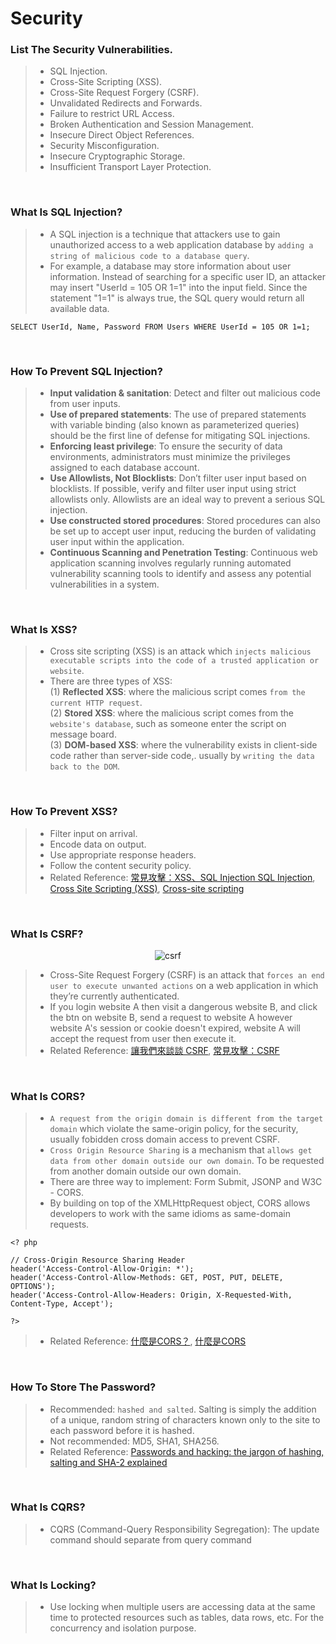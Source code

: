 # Security

### **List The Security Vulnerabilities.**
> - SQL Injection.
> - Cross-Site Scripting (XSS).
> - Cross-Site Request Forgery (CSRF).
> - Unvalidated Redirects and Forwards.
> - Failure to restrict URL Access.
> - Broken Authentication and Session Management.
> - Insecure Direct Object References.
> - Security Misconfiguration.
> - Insecure Cryptographic Storage.
> - Insufficient Transport Layer Protection.

<br/>

### **What Is SQL Injection?**
> - A SQL injection is a technique that attackers use to gain unauthorized access to a web application database by `adding a string of malicious code to a database query`.
> - For example, a database may store information about user information. Instead of searching for a specific user ID, an attacker may insert "UserId = 105 OR 1=1" into the input field. Since the statement "1=1" is always true, the SQL query would return all available data. 

```
SELECT UserId, Name, Password FROM Users WHERE UserId = 105 OR 1=1;
```

<br/>

### **How To Prevent SQL Injection?**
> - **Input validation & sanitation**: Detect and filter out malicious code from user inputs.
> - **Use of prepared statements**: The use of prepared statements with variable binding (also known as parameterized queries) should be the first line of defense for mitigating SQL injections.
> - **Enforcing least privilege**: To ensure the security of data environments, administrators must minimize the privileges assigned to each database account. 
> - **Use Allowlists, Not Blocklists**: Don’t filter user input based on blocklists. If possible, verify and filter user input using strict allowlists only. Allowlists are an ideal way to prevent a serious SQL injection.
> - **Use constructed stored procedures**: Stored procedures can also be set up to accept user input, reducing the burden of validating user input within the application.
> - **Continuous Scanning and Penetration Testing**: Continuous web application scanning involves regularly running automated vulnerability scanning tools to identify and assess any potential vulnerabilities in a system.

<br/>

### **What Is XSS?**
> - Cross site scripting (XSS) is an attack which `injects malicious executable scripts into the code of a trusted application or website`.
> - There are three types of XSS: <br/>
(1) **Reflected XSS**: where the malicious script comes `from the current HTTP request`. <br/>
(2) **Stored XSS**: where the malicious script comes from the `website's database`, such as someone enter the script on message board. <br/>
(3) **DOM-based XSS**: where the vulnerability exists in client-side code rather than server-side code,. usually by `writing the data back to the DOM`.

<br/>

### **How To Prevent XSS?**
> - Filter input on arrival.
> - Encode data on output.
> - Use appropriate response headers.
> - Follow the content security policy.
> - Related Reference: [常見攻擊：XSS、SQL Injection
SQL Injection](https://yakimhsu.com/project/project_w12_Info_Security-XSS_SQL.html), [Cross Site Scripting (XSS)](https://www.synopsys.com/glossary/what-is-cross-site-scripting.html), [Cross-site scripting](https://portswigger.net/web-security/cross-site-scripting)

<br/>

### **What Is CSRF?**
<p align="center">
  <img src="img/csrf.png" alt="csrf" title="csrf">
</p>

> - Cross-Site Request Forgery (CSRF) is an attack that `forces an end user to execute unwanted actions` on a web application in which they’re currently authenticated.
> - If you login website A then visit a dangerous website B, and click the btn on website B, send a request to website A however website A's session or cookie doesn't expired, website A will accept the request from user then execute it.
> - Related Reference: [讓我們來談談 CSRF](https://blog.techbridge.cc/2017/02/25/csrf-introduction/), [常見攻擊：CSRF](https://yakimhsu.com/project/project_w12_Info_Security-CSRF.html)

<br/>

### **What Is CORS?**

> - `A request from the origin domain is different from the target domain` which violate the same-origin policy, for the security, usually fobidden cross domain access to prevent CSRF.
> - `Cross Origin Resource Sharing` is a mechanism that `allows get data from other domain outside our own domain`. To be requested from another domain outside our own domain. 
> - There are three way to implement: Form Submit, JSONP and W3C - CORS.
> - By building on top of the XMLHttpRequest object, CORS allows developers to work with the same idioms as same-domain requests.
```
<? php
 
// Cross-Origin Resource Sharing Header
header('Access-Control-Allow-Origin: *');
header('Access-Control-Allow-Methods: GET, POST, PUT, DELETE, OPTIONS');
header('Access-Control-Allow-Headers: Origin, X-Requested-With, Content-Type, Accept');
 
?>
```
> - Related Reference: [什麼是CORS？](https://sibevin.github.io/posts/2017-06-05-101518-note-cors), [什麼是CORS](https://ithelp.ithome.com.tw/articles/10204004)
<br/>

### **How To Store The Password?**
> - Recommended: `hashed and salted`. Salting is simply the addition of a unique, random string of characters known only to the site to each password before it is hashed.
> - Not recommended: MD5, SHA1, SHA256.
> - Related Reference: [Passwords and hacking: the jargon of hashing, salting and SHA-2 explained](https://www.theguardian.com/technology/2016/dec/15/passwords-hacking-hashing-salting-sha-2)

<br/>


### **What Is CQRS?**
> - CQRS (Command-Query Responsibility Segregation): The update command should separate from query command

<br/>



### **What Is Locking?**
> - Use locking when multiple users are accessing data at the same time to protected resources such as tables, data rows, etc. For the concurrency and  isolation purpose.

<br/>
